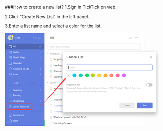 ###How to create a new list?
1.Sign in TickTick on web.

2.Click “Create New List” in the left panel.

3.Enter a list name and select a color for the list.


![](createlist.png)

